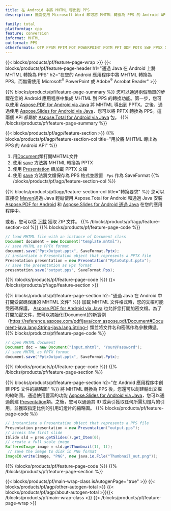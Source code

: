 ```yaml
---
title: 在 Android 中將 MHTML 導出到 PPS
description: 無需使用 Microsoft Word 即可將 MHTML 轉換為 PPS 的 Android API

family: total
platformtag: cpp
feature: conversion
informat: MHTML
outformat: PPS
otherformats: OTP PPSM PPTM POT POWERPOINT POTM PPT ODP POTX SWF PPSX XAML
---
```

{{< blocks/products/pf/feature-page-wrap >}}
{{< blocks/products/pf/feature-page-header h1="通過 Java 在 Android 上將 MHTML 轉換為 PPS" h2="在您的 Android 應用程序中將 MHTML 轉換為 PPS，而無需使用 Microsoft<sup>&reg;</sup> PowerPoint 或 Adobe<sup>&reg;</sup> Acrobat Reader" >}}

{{% blocks/products/pf/feature-page-summary %}}
您可以通過兩個簡單的步驟在您的 Android 應用程序中集成 MHTML 到 PPS 的轉換功能。第一步，您可以使用 [Aspose.PDF for Android via Java](https://products.aspose.com/pdf/android-java/) 將 MHTML 導出到 PPTX。之後，通過使用 [Aspose.Slides for Android via Java](https://products.aspose.com/slides/android-java/)，您可以將 PPTX 轉換為 PPS。這兩個 API 都屬於 [Aspose.Total for Android via Java](https://products.aspose.com/total/android-java/) 包。 
{{% /blocks/products/pf/feature-page-summary  %}}

{{< blocks/products/pf/agp/feature-section >}}
{{% blocks/products/pf/agp/feature-section-col title="用於將 MHTML 導出為 PPS 的 Android API" %}}
1. 用[Document](https://reference.aspose.com/pdf/java/com.aspose.pdf/Document)類打開MHTML文件
2. 使用 [save](https://reference.aspose.com/pdf/java/com.aspose.pdf/Document#save-java.lang.String-int-) 方法將 MHTML 轉換為 PPTX
3. 使用 [Presentation](https://reference.aspose.com/slides/java/com.aspose.slides/Presentation) 類加載 PPTX 文檔
4. 使用 [save](https://reference.aspose.com/slides/java/com.aspose.slides/Presentation#save-java.lang.String-int-) 方法將文檔保存為 PPS 格式並設置 ` Pps` 作為 SaveFormat
{{% /blocks/products/pf/agp/feature-section-col %}}

{{% blocks/products/pf/agp/feature-section-col title="轉換要求" %}}
您可以直接從 [Maven](https://releases.aspose.com/total/java/)通過 Java 輕鬆使用 Aspose.Total for Android 和通過 Java 安裝 [Aspose.PDF for Android](https://docs.aspose.com/pdf/androidjava/installation/) 和 [Aspose.Slides for Android 通過 Java](https://docs.aspose.com/slides/androidjava/install-aspose-slides-for-android-via-java/) 在您的應用程序中。

或者，您可以從 [下載](https://releases.aspose.com/total/androidjava) 獲取 ZIP 文件。
{{% /blocks/products/pf/agp/feature-section-col %}}
{{% blocks/products/pf/feature-page-code %}}

```java
// load MHTML file with an instance of Document class
Document document = new Document("template.mhtml");
// save MHTML as PPTX format 
document.save("PptxOutput.pptx", SaveFormat.Pptx); 
// instantiate a Presentation object that represents a PPTX file
Presentation presentation = new Presentation("PptxOutput.pptx");
// save the presentation as Pps format
presentation.save("output.pps", SaveFormat.Pps);   
```


{{% /blocks/products/pf/feature-page-code %}}
{{< /blocks/products/pf/agp/feature-section >}}

{{% blocks/products/pf/feature-page-section  h2="通過 Java 在 Android 中打開受密碼保護的 MHTML 文件" %}}
加載 MHTML 文件格式時，您的文檔可能受密碼保護。 [Aspose.PDF for Android via Java](https://products.aspose.com/pdf/android-java/) 也允許您打開加密文檔。為了打開加密文件，您可以初始化[Document]的新實例（https://reference.aspose.com/pdf/java/com.aspose.pdf/Document#Document-java.lang.String-java.lang.String-) 類並將文件名和密碼作為參數傳遞。
{{% blocks/products/pf/feature-page-code %}}

```java
// open MHTML document
Document doc = new Document("input.mhtml", "Your@Password");
// save MHTML as PPTX format 
document.save("PptxOutput.pptx", SaveFormat.Pptx); 

```

{{% /blocks/products/pf/feature-page-code  %}}
{{% /blocks/products/pf/feature-page-section %}}

{{% blocks/products/pf/feature-page-section  h2="在 Android 應用程序中創建 PPS 文件的縮略圖" %}}
將 MHTML 轉換為 PPS 後，您還可以創建輸出文檔的縮略圖。通過使用豐富的功能 [Aspose.Slides for Android via Java](https://products.aspose.com/slides/android-java/)，您可以通過創建 [Presentation](https://reference.aspose.com/slides/java/com.aspose.slides/Presentation)類。之後，您可以通過其 ID 或索引獲取任何所需幻燈片的引用，並獲取指定比例的引用幻燈片的縮略圖。
{{% blocks/products/pf/feature-page-code %}}

```java
// instantiate a Presentation object that represents a PPS file
Presentation presentation = new Presentation("output.pps");
// access the first slide
ISlide sld = pres.getSlides().get_Item(0);
// create a full scale image
BufferedImage image = sld.getThumbnail(1f, 1f);
 // save the image to disk in PNG format
ImageIO.write(image, "PNG", new java.io.File("Thumbnail_out.png"));
```

{{% /blocks/products/pf/feature-page-code  %}}
{{% /blocks/products/pf/feature-page-section %}}

{{< blocks/products/pf/main-wrap-class isAutogenPage="true" >}}
{{< blocks/products/pf/agp/other-autogen-total >}}
{{< blocks/products/pf/agp/about-autogen-total >}}{{< /blocks/products/pf/main-wrap-class >}}
{{< /blocks/products/pf/feature-page-wrap >}}